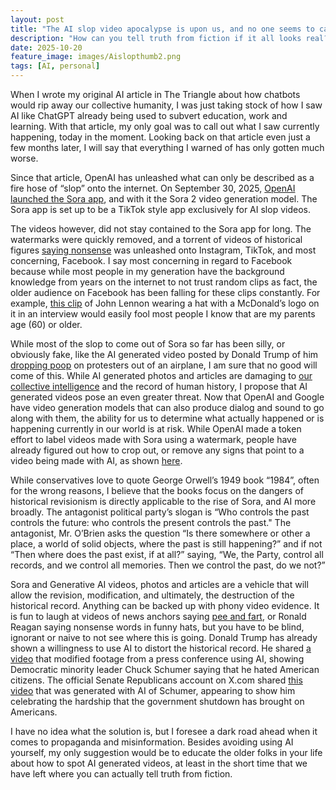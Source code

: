 ```yaml
---
layout: post
title: "The AI slop video apocalypse is upon us, and no one seems to care"
description: "How can you tell truth from fiction if it all looks real?"
date: 2025-10-20
feature_image: images/Aislopthumb2.png
tags: [AI, personal]
---
```


When I wrote my original AI article in The Triangle about how chatbots would rip away our collective humanity, I was just taking stock of how I saw AI like ChatGPT already being used to subvert education, work and learning. With that article, my only goal was to call out what I saw currently happening, today in the moment. Looking back on that article even just a few months later, I will say that everything I warned of has only gotten much worse.

Since that article, OpenAI has unleashed what can only be described as a fire hose of “slop” onto the internet. On September 30, 2025, [OpenAI launched the Sora app](https://openai.com/index/sora-2/), and with it the Sora 2 video generation model. The Sora app is set up to be a TikTok style app exclusively for AI slop videos. 

<!--more-->

The videos however, did not stay contained to the Sora app for long. The watermarks were quickly removed, and a torrent of videos of historical figures [saying nonsense](https://www.instagram.com/reel/DP2DD_mksCe/?utm_source=ig_web_copy_link&igsh=MzRlODBiNWFlZA==) was unleashed onto Instagram, TikTok, and most concerning, Facebook. I say most concerning in regard to Facebook because while most people in my generation have the background knowledge from years on the internet to not trust random clips as fact, the older audience on Facebook has been falling for these clips constantly. For example, [this clip](https://www.instagram.com/p/DPqI7-sjeIU/) of John Lennon wearing a hat with a McDonald’s logo on it in an interview would easily fool most people I know that are my parents age (60) or older.

While most of the slop to come out of Sora so far has been silly, or obviously fake, like the AI generated video posted by Donald Trump of him [dropping poop](https://truthsocial.com/@realDonaldTrump/posts/115398251623299921) on protesters out of an airplane, I am sure that no good will come of this. While AI generated photos and articles are damaging to [our collective intelligence](https://www.microsoft.com/en-us/research/wp-content/uploads/2025/01/lee_2025_ai_critical_thinking_survey.pdf) and the record of human history, I propose that AI generated videos pose an even greater threat. Now that OpenAI and Google have video generation models that can also produce dialog and sound to go along with them, the ability for us to determine what actually happened or is happening currently in our world is at risk. While OpenAI made a token effort to label videos made with Sora using a watermark, people have already figured out how to crop out, or remove any signs that point to a video being made with AI, as shown [here](https://www.instagram.com/p/DQAVAkdD4tn/).

While conservatives love to quote George Orwell’s 1949 book “1984”, often for the wrong reasons, I believe that the books focus on the dangers of historical revisionism is directly applicable to the rise of Sora, and AI more broadly. The antagonist political party’s slogan is “Who controls the past controls the future: who controls the present controls the past." The antagonist, Mr. O’Brien asks the question “Is there somewhere or other a place, a world of solid objects, where the past is still happening?” and if not “Then where does the past exist, if at all?” saying, “We, the Party, control all records, and we control all memories. Then we control the past, do we not?”

Sora and Generative AI videos, photos and articles are a vehicle that will allow the revision, modification, and ultimately, the destruction of the historical record. Anything can be backed up with phony video evidence. It is fun to laugh at videos of news anchors saying [pee and fart](https://www.instagram.com/p/DQAVAkdD4tn/), or Ronald Reagan saying nonsense words in funny hats, but you have to be blind, ignorant or naive to not see where this is going. Donald Trump has already shown a willingness to use AI to distort the historical record. He shared [a video](https://youtu.be/35gGuWlhKBU?si=MdJLE4a7b2JlwNwQ) that modified footage from a press conference using AI, showing Democratic minority leader Chuck Schumer saying that he hated American citizens. The official Senate Republicans account on X.com shared [this video](https://x.com/NRSC/status/1979187237720924195) that was generated with AI of Schumer, appearing to show him celebrating the hardship that the government shutdown has brought on Americans.

I have no idea what the solution is, but I foresee a dark road ahead when it comes to propaganda and misinformation. Besides avoiding using AI yourself, my only suggestion would be to educate the older folks in your life about how to spot AI generated videos, at least in the short time that we have left where you can actually tell truth from fiction.
